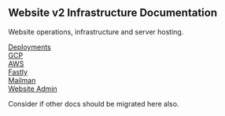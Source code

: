 <!--
Copyright (c) 2024 The C++ Alliance, Inc. (https://cppalliance.org)

Distributed under the Boost Software License, Version 1.0. (See accompanying
file LICENSE_1_0.txt or copy at http://www.boost.org/LICENSE_1_0.txt)

Official repository: https://github.com/boostorg/website-v2
-->

## Website v2 Infrastructure Documentation  

Website operations, infrastructure and server hosting. 

[Deployments](./deployments/README.md)  
[GCP](./gcp/README.md)  
[AWS](./aws/README.md)  
[Fastly](./fastly/README.md)  
[Mailman](./mailman/README.md)  
[Website Admin](./website/README.md)  

Consider if other docs should be migrated here also.  

